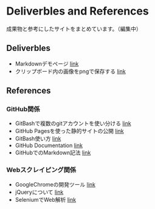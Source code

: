 Deliverbles and References
======================
成果物と参考にしたサイトをまとめています。（編集中）  

Deliverbles
------
+ Markdownデモページ [link](./md-demo.md)
+ クリップボード内の画像をpngで保存する [link](./clippng-app.md)

References
------
### GitHub関係 ###
+ GitBashで複数のgitアカウントを使い分ける [link](https://qiita.com/0084ken/items/f4a8b0fbff135a987fea)
+ GitHub Pagesを使った静的サイトの公開 [link](https://www.tam-tam.co.jp/tipsnote/html_css/post11245.html)
+ GitBash使い方 [link](https://backlog.com/ja/git-tutorial/)
+ GitHub Documentation [link](https://docs.github.com/ja)
+ GitHubでのMarkdown記法 [link](https://docs.github.com/ja/github/writing-on-github/getting-started-with-writing-and-formatting-on-github/basic-writing-and-formatting-syntax)

### Webスクレイピング関係 ###
+ GoogleChromeの開発ツール [link](https://gammasoft.jp/support/using-chrome-tools-for-web-scraping/)
+ jQueryについて [link](https://www.webdesignleaves.com/pr/jquery/jq_basic_01.html)
+ SeleniumでWeb解析 [link](https://qiita.com/tanaka_2_10_1024/items/fb3bbf137bb9547dcb51)

